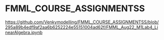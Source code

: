 # FMML_COURSE_ASSIGNMENTSS
https://github.com/Venkymodelling/FMML_COURSE_ASSIGNMENTSS/blob/295a89b4edf9af2aa6b6252224e55151004ad62f/FMML_Aug22_M1Lab4_LinearAlgebra.ipynb
